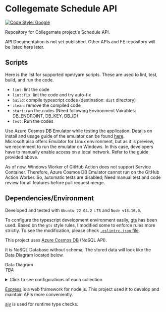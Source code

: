 # Collegemate Schedule API

[![Code Style: Google](https://img.shields.io/badge/code%20style-google-blueviolet.svg)](https://github.com/google/gts)

Repository for Collegemate project's Schedule API.

API Documentation is not yet published.
Other APIs and FE repository will be listed here later.

## Scripts

Here is the list for supported npm/yarn scripts. These are used to lint, test, build, and run the code.

- `lint`: lint the code
- `lint:fix`: lint the code and try auto-fix
- `build`: compile typescript codes (destination: `dist` directory)
- `clean`: remove the compiled code
- `start`: run the codes (Need following Environment Vairables: DB_ENDPOINT, DB_KEY, DB_ID)
- `test`: Run the codes

Use Azure Cosmos DB Emulator while testing the application.
Details on install and usage guide of the emulator can be found [here](https://docs.microsoft.com/en-us/azure/cosmos-db/local-emulator?tabs=ssl-netstd21).  
Microsoft also offers Emulator for Linux environment, but as it is preview, we recomment to run the emulator on Windows.
In this case, developers have to manually enable access on a local network.
Refer to the guide provided above.

As of now, Windows Worker of GitHub Action does not support Service Container.
Therefore, Azure Cosmos DB Emulator cannot run on the GitHub Action Worker.
So, automatic tests are disabled; Need manual test and code review for all features before pull request merge.

## Dependencies/Environment

Developed and tested with `Ubuntu 22.04.2 LTS` and `Node v18.16.0`.

To configure the typescript development environment easily, [gts](https://github.com/google/gts) has been used.
Based on the `gts` style rules, I modified some to enforce rules more strictly.
To see the modification, please check [`.eslintrc.json` file](https://github.com/hyecheol123/Collegemate-User-API/blob/main/.eslintrc.json).

This project uses [Azure Cosmos DB](https://docs.microsoft.com/en-us/azure/cosmos-db/introduction) (NoSQL API).

It is NoSQL Database without schema; The stored data will look like the Data Diagram located below.

Data Diagram  
*TBA*
<!-- <div style="text-align:center">
  <img src="img/ERD.png" width="250em">
</div> -->

<details>
  <summary>Click to see configurations of each collection.</summary>

  *To be added*
</details>

[Express](https://expressjs.com/) is a web framework for node.js.
This project used it to develop and maintain APIs more conveniently.

[ajv](https://ajv.js.org/) is used for runtime type checks.
